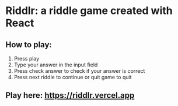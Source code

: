 # Riddlr: a riddle game created with React

## How to play:
1. Press play
2. Type your answer in the input field
3. Press check answer to check if your answer is correct
4. Press next riddle to continue or quit game to quit

## Play here: https://riddlr.vercel.app

